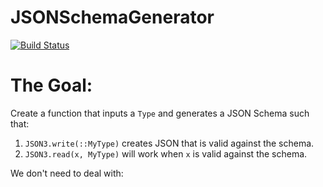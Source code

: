 # JSONSchemaGenerator

[![Build Status](https://github.com/joshday/JSONSchemaGenerator.jl/actions/workflows/CI.yml/badge.svg?branch=main)](https://github.com/joshday/JSONSchemaGenerator.jl/actions/workflows/CI.yml?query=branch%3Amain)




# The Goal:

Create a function that inputs a `Type` and generates a JSON Schema such that:

1. `JSON3.write(::MyType)` creates JSON that is valid against the schema.
2. `JSON3.read(x, MyType)` will work when `x` is valid against the schema.


We don't need to deal with:
